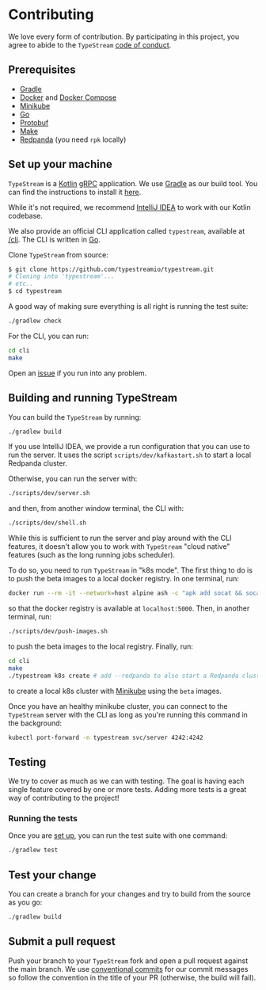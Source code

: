 # Contributing

We love every form of contribution. By participating in this project, you agree
to abide to the `TypeStream` [code of conduct](/CODE_OF_CONDUCT.md).

## Prerequisites

- [Gradle](https://gradle.org/)
- [Docker](https://www.docker.com/) and [Docker Compose](https://docs.docker.com/compose/)
- [Minikube](https://minikube.sigs.k8s.io/docs/start/)
- [Go](https://go.dev)
- [Protobuf](https://protobuf.dev/)
- [Make](https://www.gnu.org/software/make/)
- [Redpanda](https://redpanda.com/) (you need `rpk` locally)

## Set up your machine

`TypeStream` is a [Kotlin](https://kotlinlang.org/) [gRPC](https://grpc.io/)
application. We use [Gradle](https://gradle.org/) as our build tool. You can
find the instructions to install it [here](https://gradle.org/install/).

While it's not required, we recommend [IntelliJ
IDEA](https://www.jetbrains.com/idea/) to work with our Kotlin codebase.

We also provide an official CLI application called `typestream`, available at
[/cli](/cli). The CLI is written in [Go](https://go.dev).

Clone `TypeStream` from source:

```sh
$ git clone https://github.com/typestreamio/typestream.git
# Cloning into 'typestream'...
# etc..
$ cd typestream
```

A good way of making sure everything is all right is running the test suite:

```sh
./gradlew check
```

For the CLI, you can run:

```bash
cd cli
make
```

Open an [issue](https://github.com/typestreamio/typestream/issues/new) if you run
into any problem.

## Building and running TypeStream

You can build the `TypeStream` by running:

```sh
./gradlew build
```

If you use IntelliJ IDEA, we provide a run configuration that you can use to run
the server. It uses the script `scripts/dev/kafkastart.sh` to start a local
Redpanda cluster.

Otherwise, you can run the server with:

```sh
./scripts/dev/server.sh
```

and then, from another window terminal, the CLI with:

```sh
./scripts/dev/shell.sh
```

While this is sufficient to run the server and play around with the CLI
features, it doesn't allow you to work with `TypeStream` "cloud native" features
(such as the long running jobs scheduler).

To do so, you need to run `TypeStream` in "k8s mode". The first thing to do is
to push the beta images to a local docker registry. In one terminal, run:

```sh
docker run --rm -it --network=host alpine ash -c "apk add socat && socat TCP-LISTEN:5000,reuseaddr,fork TCP:$(minikube -p typestream ip):5000"
```

so that the docker registry is available at `localhost:5000`. Then, in another terminal, run:

```sh
./scripts/dev/push-images.sh
```

to push the beta images to the local registry. Finally, run:

```sh
cd cli
make
./typestream k8s create # add --redpanda to also start a Redpanda cluster inside k8s
```

to create a local k8s cluster with
[Minikube](https://minikube.sigs.k8s.io/docs/start/) using the `beta` images.

Once you have an healthy minikube cluster, you can connect to the `TypeStream`
server with the CLI as long as you're running this command in the background:

```sh
kubectl port-forward -n typestream svc/server 4242:4242
```

## Testing

We try to cover as much as we can with testing. The goal is having each single
feature covered by one or more tests. Adding more tests is a great way of
contributing to the project!

### Running the tests

Once you are [set up](#set-up-your-machine), you can run the test suite with one
command:

```sh
./gradlew test
```

## Test your change

You can create a branch for your changes and try to build from the source as you
go:

```sh
./gradlew build
```

## Submit a pull request

Push your branch to your `TypeStream` fork and open a pull request against the
main branch. We use [conventional commits](https://www.conventionalcommits.org/)
for our commit messages so follow the convention in the title of your PR
(otherwise, the build will fail).
